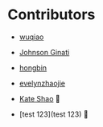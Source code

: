   # **Contributors**

* [wuqiao](https://github.com/wuqiao)
* [Johnson Ginati](https://github.com/Johnsonginati)
* [hongbin](https://github.com/xlwh)
* [evelynzhaojie](https://github.com/evelynzhaojie)
* [Kate Shao](https://github.com/kateshaowanjou) 👋


* [test 123](test 123) 👋

